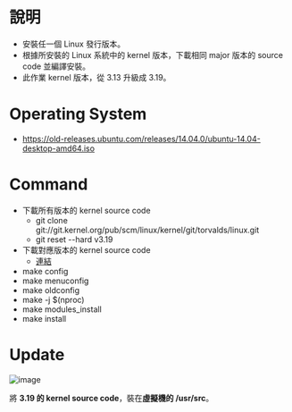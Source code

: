 # 說明
* 安裝任一個 Linux 發行版本。
* 根據所安裝的 Linux 系統中的 kernel 版本，下載相同 major 版本的 source code 並編譯安裝。
* 此作業 kernel 版本，從 3.13 升級成 3.19。

# Operating System
* https://old-releases.ubuntu.com/releases/14.04.0/ubuntu-14.04-desktop-amd64.iso

# Command
* 下載所有版本的 kernel source code
  * git clone git://git.kernel.org/pub/scm/linux/kernel/git/torvalds/linux.git
  * git reset --hard v3.19
* 下載對應版本的 kernel source code
  * [連結](https://git.kernel.org/pub/scm/linux/kernel/git/torvalds/linux.git/refs/?h=v3.19)
* make config
* make menuconfig
* make oldconfig
* make -j $(nproc)
* make modules_install
* make install

# Update
![image](https://github.com/yue0211/Linux-Operation-System-Kernel/assets/82385589/4c3b3340-69a4-4f67-bce6-25d423b51432)

將 **3.19 的 kernel source code**，裝在**虛擬機的 /usr/src**。
